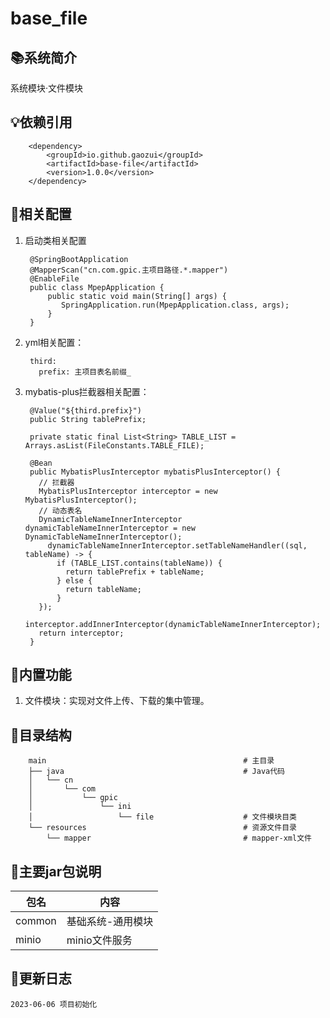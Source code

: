 # base_file

## 📚系统简介

系统模块·文件模块

## 💡依赖引用

        <dependency>
            <groupId>io.github.gaozui</groupId>
            <artifactId>base-file</artifactId>
            <version>1.0.0</version>
        </dependency>

## 🚩相关配置

1. 启动类相关配置

        @SpringBootApplication
        @MapperScan("cn.com.gpic.主项目路径.*.mapper")
        @EnableFile
        public class MpepApplication {
            public static void main(String[] args) {
               SpringApplication.run(MpepApplication.class, args);
            }
        } 

2. yml相关配置：

        third:
          prefix: 主项目表名前缀_

3. mybatis-plus拦截器相关配置：

        @Value("${third.prefix}")
        public String tablePrefix;

        private static final List<String> TABLE_LIST = Arrays.asList(FileConstants.TABLE_FILE);

        @Bean
        public MybatisPlusInterceptor mybatisPlusInterceptor() {
          // 拦截器
          MybatisPlusInterceptor interceptor = new MybatisPlusInterceptor();
          // 动态表名
          DynamicTableNameInnerInterceptor dynamicTableNameInnerInterceptor = new DynamicTableNameInnerInterceptor();
            dynamicTableNameInnerInterceptor.setTableNameHandler((sql, tableName) -> {
              if (TABLE_LIST.contains(tableName)) {
                return tablePrefix + tableName;
              } else {
                return tableName;
              }
          });
          interceptor.addInnerInterceptor(dynamicTableNameInnerInterceptor);
          return interceptor;
        }

## 📝内置功能

1.  文件模块：实现对文件上传、下载的集中管理。

## 🍊目录结构

        main                                            # 主目录
        ├── java                                        # Java代码
        │   └── cn
        │       └── com
        │           └── gpic
        │               └── ini
        │                   └── file                    # 文件模块目类
        └── resources                                   # 资源文件目录
            └── mapper                                  # mapper-xml文件

## 📐主要jar包说明
| 包名                | 内容                  |
|-------------------|---------------------|
| common            | 基础系统-通用模块           |
| minio             | minio文件服务           |

## 🐾更新日志

    2023-06-06 项目初始化